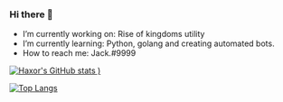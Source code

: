 ### Hi there 👋





- I’m currently working on: Rise of kingdoms utility
- I’m currently learning:  Python, golang and creating automated bots.
- How to reach me:  Jack.#9999


[![Haxor's GitHub stats](https://github-readme-stats.vercel.app/api?username=Haxor1611&show_icons=true&theme=dark)
)](https://github.com/Haxor1611/github-readme-stats)


[![Top Langs](https://github-readme-stats.vercel.app/api/top-langs/?username=Haxor1611&layout=compact)](https://github.com/Haxor1611/github-readme-stats)

